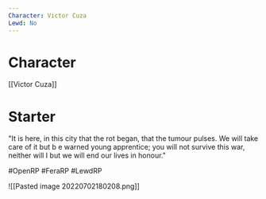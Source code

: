 ```yaml
---
Character: Victor Cuza
Lewd: No
---
```

# Character
[[Victor Cuza]]

# Starter
"It is here, in this city that the rot began, that the tumour pulses. We will take care of it but b e warned young apprentice; you will not survive this war, neither will I but we will end our lives in honour."

#OpenRP #FeraRP #LewdRP 

![[Pasted image 20220702180208.png]]